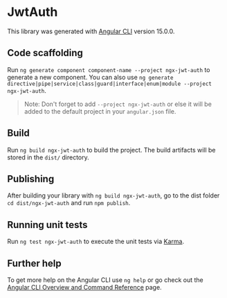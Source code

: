 # JwtAuth

This library was generated with [Angular CLI](https://github.com/angular/angular-cli) version 15.0.0.

## Code scaffolding

Run `ng generate component component-name --project ngx-jwt-auth` to generate a new component. You can also use `ng generate directive|pipe|service|class|guard|interface|enum|module --project ngx-jwt-auth`.
> Note: Don't forget to add `--project ngx-jwt-auth` or else it will be added to the default project in your `angular.json` file. 

## Build

Run `ng build ngx-jwt-auth` to build the project. The build artifacts will be stored in the `dist/` directory.

## Publishing

After building your library with `ng build ngx-jwt-auth`, go to the dist folder `cd dist/ngx-jwt-auth` and run `npm publish`.

## Running unit tests

Run `ng test ngx-jwt-auth` to execute the unit tests via [Karma](https://karma-runner.github.io).

## Further help

To get more help on the Angular CLI use `ng help` or go check out the [Angular CLI Overview and Command Reference](https://angular.io/cli) page.

